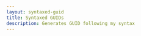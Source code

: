 ```yaml
---
layout: syntaxed-guid
title: Syntaxed GUIDs
description: Generates GUID following my syntax
---
```


